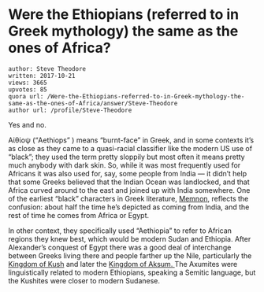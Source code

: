 # Were the Ethiopians (referred to in Greek mythology) the same as the ones of Africa?

	author: Steve Theodore
	written: 2017-10-21
	views: 3665
	upvotes: 85
	quora url: /Were-the-Ethiopians-referred-to-in-Greek-mythology-the-same-as-the-ones-of-Africa/answer/Steve-Theodore
	author url: /profile/Steve-Theodore


Yes and no.

Αἰθίοψ (“Aethiops” ) means “burnt-face” in Greek, and in some contexts it’s as close as they came to a quasi-racial classifier like the modern US use of “black”; they used the term pretty sloppily but most often it means pretty much anybody with dark skin. So, while it was most frequently used for Africans it was also used for, say, some people from India — it didn’t help that some Greeks believed that the Indian Ocean was landlocked, and that Africa curved around to the east and joined up with India somewhere. One of the earliest “black” characters in Greek literature, [Memnon](https://en.wikipedia.org/wiki/Memnon_(mythology)), reflects the confusion: about half the time he’s depicted as coming from India, and the rest of time he comes from Africa or Egypt.

In other context, they specifically used “Aethiopia” to refer to African regions they knew best, which would be modern Sudan and Ethiopia. After Alexander’s conquest of Egypt there was a good deal of interchange between Greeks living there and people farther up the Nile, particularly the [Kingdom of Kush](https://en.wikipedia.org/wiki/Kingdom_of_Kush) and later the [Kingdom of Aksum. ](https://en.wikipedia.org/wiki/Kingdom_of_Aksum)The Axumites were linguistically related to modern Ethiopians, speaking a Semitic language, but the Kushites were closer to modern Sudanese.

